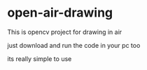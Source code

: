 # open-air-drawing
This is opencv project for drawing in air

just download and run the code in your pc too

its really simple to use

